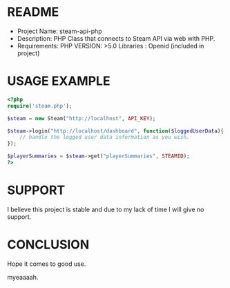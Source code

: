 # README 
- Project Name: steam-api-php
- Description: PHP Class that connects to Steam API via web with PHP. 
- Requirements: 
    PHP VERSION: >5.0
    Libraries  : Openid (included in project)

# USAGE EXAMPLE

```php
<?php
require('steam.php');

$steam = new Steam("http://localhost", API_KEY);

$steam->login("http://localhost/dashboard", function($loggedUserData){
    // handle the logged user data information as you wish. 
});

$playerSummaries = $steam->get("playerSummaries", STEAMID);
?>
```

# SUPPORT
I believe this project is stable and due to my lack of time I will give no support. 

# CONCLUSION
Hope it comes to good use.

myeaaaah.
